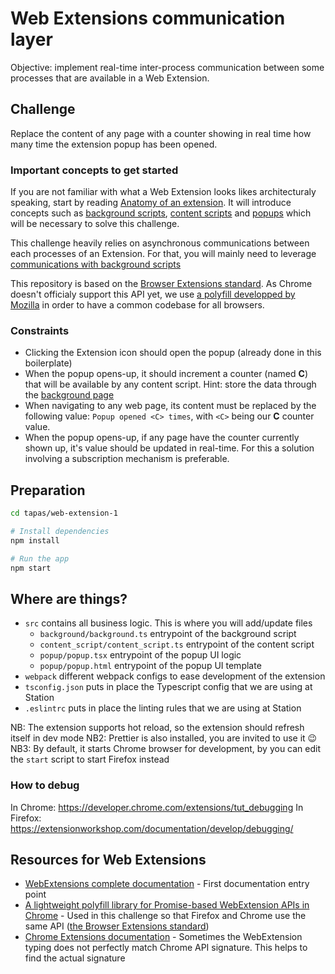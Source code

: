 # Web Extensions communication layer
Objective: implement real-time inter-process communication between some processes that are available in a Web Extension.

## Challenge
Replace the content of any page with a counter showing in real time how many time the extension popup has been opened.

### Important concepts to get started
If you are not familiar with what a Web Extension looks likes architecturaly speaking,
start by reading [Anatomy of an extension](https://developer.mozilla.org/en-US/docs/Mozilla/Add-ons/WebExtensions/Anatomy_of_a_WebExtension).
It will introduce concepts such as
[background scripts](https://developer.mozilla.org/en-US/docs/Mozilla/Add-ons/WebExtensions/Anatomy_of_a_WebExtension#Background_scripts),
[content scripts](https://developer.mozilla.org/en-US/docs/Mozilla/Add-ons/WebExtensions/Content_scripts)
and [popups](https://developer.mozilla.org/en-US/docs/Mozilla/Add-ons/WebExtensions/user_interface/Popups)
which will be necessary to solve this challenge.

This challenge heavily relies on asynchronous communications between each processes of an Extension.
For that, you will mainly need to leverage [communications with background scripts](https://developer.mozilla.org/en-US/docs/Mozilla/Add-ons/WebExtensions/Content_scripts#Communicating_with_background_scripts)

This repository is based on the [Browser Extensions standard](https://developer.mozilla.org/en-US/docs/Mozilla/Add-ons/WebExtensions).
As Chrome doesn't officialy support this API yet, we use [a polyfill developped by Mozilla](https://github.com/mozilla/webextension-polyfill)
in order to have a common codebase for all browsers.

### Constraints
- Clicking the Extension icon should open the popup (already done in this boilerplate)
- When the popup opens-up, it should increment a counter (named **C**) that will be available by any content script.
Hint: store the data through the [background page](https://developer.mozilla.org/en-US/docs/Mozilla/Add-ons/WebExtensions/manifest.json/background)
- When navigating to any web page, its content must be replaced by the following value:
`Popup opened <C> times`, with `<C>` being our **C** counter value.
- When the popup opens-up, if any page have the counter currently shown up, it's value should be updated in real-time.
For this a solution involving a subscription mechanism is preferable.

## Preparation
```sh
cd tapas/web-extension-1

# Install dependencies
npm install

# Run the app
npm start
```

## Where are things?
- `src` contains all business logic. This is where you will add/update files
  - `background/background.ts` entrypoint of the background script
  - `content_script/content_script.ts` entrypoint of the content script
  - `popup/popup.tsx` entrypoint of the popup UI logic
  - `popup/popup.html` entrypoint of the popup UI template
- `webpack` different webpack configs to ease development of the extension
- `tsconfig.json` puts in place the Typescript config that we are using at Station
- `.eslintrc` puts in place the linting rules that we are using at Station

NB: The extension supports hot reload, so the extension should refresh itself in dev mode
NB2: Prettier is also installed, you are invited to use it 😉
NB3: By default, it starts Chrome browser for development, by you can edit the `start` script to start Firefox instead

### How to debug
In Chrome: https://developer.chrome.com/extensions/tut_debugging
In Firefox: https://extensionworkshop.com/documentation/develop/debugging/

## Resources for Web Extensions
- [WebExtensions complete documentation](https://developer.mozilla.org/en-US/docs/Mozilla/Add-ons/WebExtensions) - First documentation entry point
- [A lightweight polyfill library for Promise-based WebExtension APIs in Chrome](https://github.com/mozilla/webextension-polyfill) - Used in this challenge so that Firefox and Chrome use the same API ([the Browser Extensions standard](https://browserext.github.io/browserext/))
- [Chrome Extensions documentation](https://developer.chrome.com/extensions/devguide) - Sometimes the WebExtension typing does not perfectly match Chrome API signature. This helps to find the actual signature
